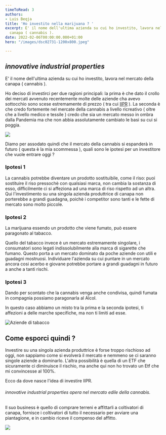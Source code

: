 ```yaml
---
timeToRead: 3
authors:
- Luis Beqja
title: 'Ho investito nella marijuana ? '
excerpt: E' il nome dell'ultima azienda su cui ho investito, lavora nel mercato della
  canapa ( cannabis ).
date: 2022-02-06T00:00:00.000+01:00
hero: "/images/dsc02731-1200x800.jpeg"

---
```

## _innovative industrial properties_

E' il nome dell'ultima azienda su cui ho investito, lavora nel mercato della canapa ( cannabis ).

Ho deciso di investirci per due ragioni principali: la prima è che dato il crollo dei mercati avvenuto recentemente molte delle aziende cha avevo sottocchio sono scese estremamente di prezzo ( tra cui [IIPR](https://www.google.com/search?sxsrf=APq-WBs1jgeBIljJCaD70dyVMjqSos11sg:1644164660304&q=NYSE:+IIPR&stick=H4sIAAAAAAAAAONgecRowS3w8sc9YSn9SWtOXmPU5OIKzsgvd80rySypFJLmYoOyBKX4uXj10_UNDZOLiwzKygyNeBaxcvlFBrtaKXh6BgQBAFnylY9KAAAA&sa=X&ved=2ahUKEwj23J3Uvuv1AhWx57sIHXBTAd4QsRV6BAgwEAM&cshid=1644164884384848) ). La seconda è che credo fortemente nel mercate della cannabis a livello ricreativo ( oltre che a livello medico e tessile ) credo che sia un mercato messo in ombra dalla Pandemia ma che non abbia assolutamente cambiato le basi su cui si poggia.

![](/images/screenshot-2022-02-06-at-17-30-55.png)

Diamo per assodato quindi che il mercato della cannabis si espanderà in futuro ( questa è la mia scommessa ), quali sono le ipotesi per un investitore che vuole entrare oggi ?

### Ipotesi 1

La cannabis potrebbe diventare un prodotto sostituibile, come il riso: puoi sostituire il riso pressochè con qualsiasi marca, non cambia la sostanza di esso, difficilmente ci si affeziona ad una marca di riso rispetto ad un altra. Qui l'investimento su una singola azienda produttrice di canapa non porterebbe a grandi guadagna, poichè i competitor sono tanti e le fette di mercato sono molto piccole.

### Ipotesi 2

La marijuana essendo un prodotto che viene fumato, può essere paragonato al tabacco.

Quello del tabacco invece è un mercato estremamente singolare, i consumatori sono legati indissolubilmente alla marca di sigarette che fumano. Questo porta a un mercato dominato da poche aziende con utili e guadagni mostruosi. Individuare l'azienda su cui puntare in un mercato ancora cosi acerbo e giovane potrebbe portare a grandi guadagni in futuro a anche a tanti rischi.

### Ipotesi 3

Dando per scontato che la cannabis venga anche condivisa, quindi fumata in compagnia possiamo paragonarla al Alcol.

In questo caso abbiamo un misto tra la prima e la seconda ipotesi, ti affezioni a delle marche specifiche, ma non ti limiti ad esse.

![](/images/screenshot-2022-02-06-at-17-47-21.png "Aziende di tabacco")

## Come esporci quindi ?

Investire su una singola azienda produttrice è forse troppo rischioso ad oggi, non sappiamo come si evolverà il mercato e nemmeno se ci saranno singole aziende a dominarlo. L'altra possibilità è quella di un ETF che sicuramente ci diminuisce il rischio, ma anche qui non ho trovato un Etf che mi convincesse al 100%.

Ecco da dove nasce l'idea di investire IIPR.

###### _innovative industrial properties_ opera nel mercato edile della cannabis.

Il suo business è quello di comprare terreni e affittarli a coltivatori di canapa, fornisce i coltivatori di tutto il necessario per avviare una piantagione, e in cambio riceve il compenso  del affitto.

![](/images/screenshot-2022-02-06-at-18-23-09.png)